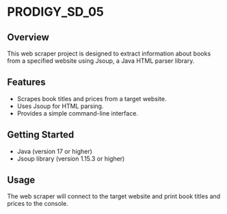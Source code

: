 # PRODIGY_SD_05

## Overview

This web scraper project is designed to extract information about books from a specified website using Jsoup, a Java HTML parser library.

## Features

- Scrapes book titles and prices from a target website.
- Uses Jsoup for HTML parsing.
- Provides a simple command-line interface.

## Getting Started
- Java (version 17 or higher)
- Jsoup library (version 1.15.3 or higher)

## Usage
The web scraper will connect to the target website and print book titles and prices to the console.
